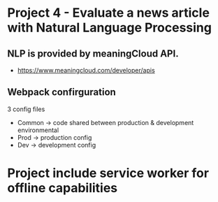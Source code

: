 # Project 4 - Evaluate a news article with Natural Language Processing

## NLP is provided by meaningCloud API.

- https://www.meaningcloud.com/developer/apis

## Webpack confirguration

3 config files

- Common -> code shared between production & development environmental
- Prod -> production config
- Dev -> development config

# Project include service worker for offline capabilities
